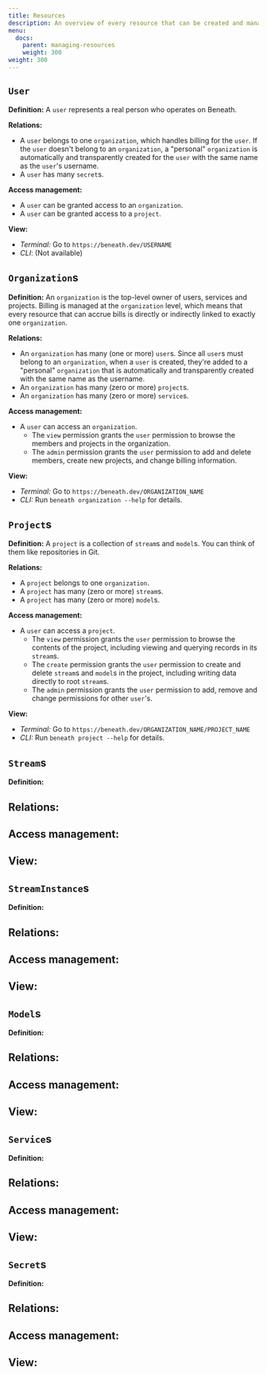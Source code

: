 ```yaml
---
title: Resources
description: An overview of every resource that can be created and managed in Beneath
menu:
  docs:
    parent: managing-resources
    weight: 300
weight: 300
---
```


## `User`

**Definition:** A `user` represents a real person who operates on Beneath. 

**Relations:**
- A `user` belongs to one `organization`, which handles billing for the `user`. If the `user` doesn't belong to an `organization`, a "personal" `organization` is automatically and transparently created for the `user` with the same name as the `user`'s username.
- A `user` has many `secret`s.

**Access management:**
- A `user` can be granted access to an `organization`.
- A `user` can be granted access to a `project`.

**View:**
- *Terminal:* Go to `https://beneath.dev/USERNAME`
- *CLI*: (Not available)

## `Organization`s

**Definition:** An `organization` is the top-level owner of users, services and projects. Billing is managed at the `organization` level, which means that every resource that can accrue bills is directly or indirectly linked to exactly one `organization`. 

**Relations:**
- An `organization` has many (one or more) `user`s. Since all `user`s must belong to an `organization`, when a `user` is created, they're added to a "personal" `organization` that is automatically and transparently created with the same name as the username.
- An `organization` has many (zero or more) `project`s.
- An `organization` has many (zero or more) `service`s.

**Access management:**
- A `user` can access an `organization`.
  - The `view` permission grants the `user` permission to browse the members and projects in the organization.
  - The `admin` permission grants the `user` permission to add and delete members, create new projects, and change billing information.

**View:**
- *Terminal:* Go to `https://beneath.dev/ORGANIZATION_NAME`
- *CLI:* Run `beneath organization --help` for details.

## `Project`s

**Definition:** A `project` is a collection of `stream`s and `model`s. You can think of them like repositories in Git.

**Relations:**
- A `project` belongs to one `organization`.
- A `project` has many (zero or more) `stream`s.
- A `project` has many (zero or more) `model`s.

**Access management:**
- A `user` can access a `project`.
  - The `view` permission grants the `user` permission to browse the contents of the project, including viewing and querying records in its `stream`s.
  - The `create` permission grants the `user` permission to create and delete `stream`s and `model`s in the project, including writing data directly to root `stream`s.
  - The `admin` permission grants the `user` permission to add, remove and change permissions for other `user`'s.

**View:**
- *Terminal:* Go to `https://beneath.dev/ORGANIZATION_NAME/PROJECT_NAME`
- *CLI:* Run `beneath project --help` for details.

## `Stream`s

**Definition:** 

**Relations:**
- 

**Access management:**
- 

**View:**
- 

## `StreamInstance`s

**Definition:** 

**Relations:**
- 

**Access management:**
- 

**View:**
- 

## `Model`s

**Definition:** 

**Relations:**
- 

**Access management:**
- 

**View:**
- 


## `Service`s

**Definition:** 

**Relations:**
- 

**Access management:**
- 

**View:**
- 


## `Secret`s

**Definition:** 

**Relations:**
- 

**Access management:**
- 

**View:**
- 

